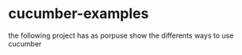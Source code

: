 # cucumber-examples

the following project has as porpuse show the differents ways to use cucumber 
